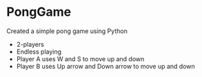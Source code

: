 # PongGame
Created a simple pong game using Python
- 2-players
- Endless playing
- Player A uses W and S to move up and down
- Player B uses Up arrow and Down arrow to move up and down
